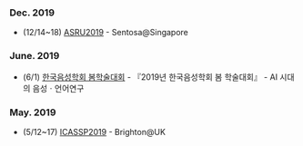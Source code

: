 ### Dec. 2019
* (12/14~18) [ASRU2019](http://www.asru2019.org/) - Sentosa@Singapore

### June. 2019
* (6/1) [한국음성학회 봄학술대회](https://www.speechsciences.or.kr/) -  『2019년 한국음성학회 봄 학술대회』 - AI 시대의 음성ㆍ언어연구

### May. 2019
* (5/12~17) [ICASSP2019](https://2019.ieeeicassp.org/) - Brighton@UK 

